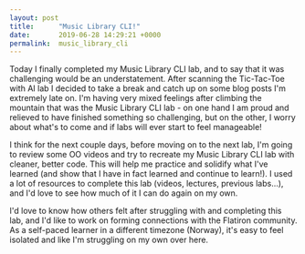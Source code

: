 ```yaml
---
layout: post
title:      "Music Library CLI!"
date:       2019-06-28 14:29:21 +0000
permalink:  music_library_cli
---
```



Today I finally completed my Music Library CLI lab, and to say that it was challenging would be an understatement. After scanning the Tic-Tac-Toe with AI lab I decided to take a break and catch up on some blog posts I'm extremely late on. I'm having very mixed feelings after climbing the mountain that was the Music Library CLI lab - on one hand I am proud and relieved to have finished something so challenging, but on the other, I worry about what's to come and if labs will ever start to feel manageable! 

I think for the next couple days, before moving on to the next lab, I'm going to review some OO videos and try to recreate my Music Library CLI lab with cleaner, better code. This will help me practice and solidify what I've learned (and show that I have in fact learned and continue to learn!). I used a lot of resources to complete this lab (videos, lectures, previous labs...), and I'd love to see how much of it I can do again on my own. 

I'd love to know how others felt after struggling with and completing this lab, and I'd like to work on forming connections with the Flatiron community. As a self-paced learner in a different timezone (Norway), it's easy to feel isolated and like I'm struggling on my own over here. 
